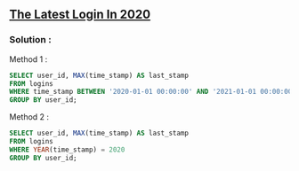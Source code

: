 ## [The Latest Login In 2020](https://leetcode.com/problems/the-latest-login-in-2020)

### Solution :

Method 1 :
```sql
SELECT user_id, MAX(time_stamp) AS last_stamp
FROM logins
WHERE time_stamp BETWEEN '2020-01-01 00:00:00' AND '2021-01-01 00:00:00'
GROUP BY user_id;
```

Method 2 :
```sql
SELECT user_id, MAX(time_stamp) AS last_stamp
FROM logins
WHERE YEAR(time_stamp) = 2020
GROUP BY user_id;
```
